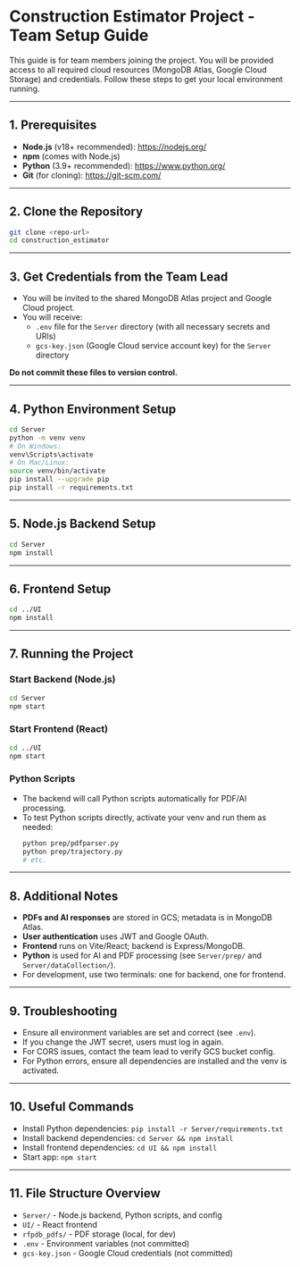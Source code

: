 # Construction Estimator Project - Team Setup Guide

This guide is for team members joining the project. You will be provided access to all required cloud resources (MongoDB Atlas, Google Cloud Storage) and credentials. Follow these steps to get your local environment running.

---

## 1. Prerequisites

- **Node.js** (v18+ recommended): https://nodejs.org/
- **npm** (comes with Node.js)
- **Python** (3.9+ recommended): https://www.python.org/
- **Git** (for cloning): https://git-scm.com/

---

## 2. Clone the Repository

```sh
git clone <repo-url>
cd construction_estimator
```

---

## 3. Get Credentials from the Team Lead

- You will be invited to the shared MongoDB Atlas project and Google Cloud project.
- You will receive:
  - `.env` file for the `Server` directory (with all necessary secrets and URIs)
  - `gcs-key.json` (Google Cloud service account key) for the `Server` directory

**Do not commit these files to version control.**

---

## 4. Python Environment Setup

```sh
cd Server
python -m venv venv
# On Windows:
venv\Scripts\activate
# On Mac/Linux:
source venv/bin/activate
pip install --upgrade pip
pip install -r requirements.txt
```

---

## 5. Node.js Backend Setup

```sh
cd Server
npm install
```

---

## 6. Frontend Setup

```sh
cd ../UI
npm install
```

---

## 7. Running the Project

### Start Backend (Node.js)
```sh
cd Server
npm start
```

### Start Frontend (React)
```sh
cd ../UI
npm start
```

### Python Scripts
- The backend will call Python scripts automatically for PDF/AI processing.
- To test Python scripts directly, activate your venv and run them as needed:
  ```sh
  python prep/pdfparser.py
  python prep/trajectory.py
  # etc.
  ```

---

## 8. Additional Notes

- **PDFs and AI responses** are stored in GCS; metadata is in MongoDB Atlas.
- **User authentication** uses JWT and Google OAuth.
- **Frontend** runs on Vite/React; backend is Express/MongoDB.
- **Python** is used for AI and PDF processing (see `Server/prep/` and `Server/dataCollection/`).
- For development, use two terminals: one for backend, one for frontend.

---

## 9. Troubleshooting

- Ensure all environment variables are set and correct (see `.env`).
- If you change the JWT secret, users must log in again.
- For CORS issues, contact the team lead to verify GCS bucket config.
- For Python errors, ensure all dependencies are installed and the venv is activated.

---

## 10. Useful Commands

- Install Python dependencies: `pip install -r Server/requirements.txt`
- Install backend dependencies: `cd Server && npm install`
- Install frontend dependencies: `cd UI && npm install`
- Start app: `npm start`

---

## 11. File Structure Overview

- `Server/` - Node.js backend, Python scripts, and config
- `UI/` - React frontend
- `rfpdb_pdfs/` - PDF storage (local, for dev)
- `.env` - Environment variables (not committed)
- `gcs-key.json` - Google Cloud credentials (not committed)
